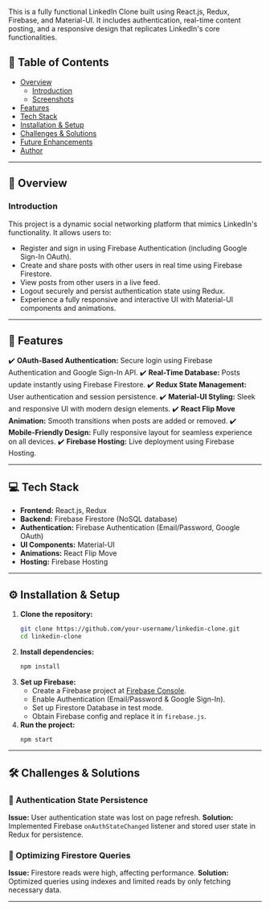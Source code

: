 This is a fully functional LinkedIn Clone built using React.js, Redux, Firebase, and Material-UI. It includes authentication, real-time content posting, and a responsive design that replicates LinkedIn's core functionalities.

## 📜 Table of Contents

- [Overview](#overview)
  - [Introduction](#introduction)
  - [Screenshots](#screenshots)
- [Features](#features)
- [Tech Stack](#tech-stack)
- [Installation & Setup](#installation--setup)
- [Challenges & Solutions](#challenges--solutions)
- [Future Enhancements](#future-enhancements)
- [Author](#author)

---

## 📝 Overview

### Introduction

This project is a dynamic social networking platform that mimics LinkedIn's functionality. It allows users to:

- Register and sign in using Firebase Authentication (including Google Sign-In OAuth).
- Create and share posts with other users in real time using Firebase Firestore.
- View posts from other users in a live feed.
- Logout securely and persist authentication state using Redux.
- Experience a fully responsive and interactive UI with Material-UI components and animations.

---

## 🚀 Features

✔️ **OAuth-Based Authentication:** Secure login using Firebase Authentication and Google Sign-In API.
✔️ **Real-Time Database:** Posts update instantly using Firebase Firestore.
✔️ **Redux State Management:** User authentication and session persistence.
✔️ **Material-UI Styling:** Sleek and responsive UI with modern design elements.
✔️ **React Flip Move Animation:** Smooth transitions when posts are added or removed.
✔️ **Mobile-Friendly Design:** Fully responsive layout for seamless experience on all devices.
✔️ **Firebase Hosting:** Live deployment using Firebase Hosting.

---

## 💻 Tech Stack

- **Frontend:** React.js, Redux
- **Backend:** Firebase Firestore (NoSQL database)
- **Authentication:** Firebase Authentication (Email/Password, Google OAuth)
- **UI Components:** Material-UI
- **Animations:** React Flip Move
- **Hosting:** Firebase Hosting

---

## ⚙️ Installation & Setup

1. **Clone the repository:**
   ```sh
   git clone https://github.com/your-username/linkedin-clone.git
   cd linkedin-clone
   ```
2. **Install dependencies:**
   ```sh
   npm install
   ```
3. **Set up Firebase:**
   - Create a Firebase project at [Firebase Console](https://console.firebase.google.com/).
   - Enable Authentication (Email/Password & Google Sign-In).
   - Set up Firestore Database in test mode.
   - Obtain Firebase config and replace it in `firebase.js`.
4. **Run the project:**
   ```sh
   npm start
   ```

---

## 🛠️ Challenges & Solutions

### 🔹 Authentication State Persistence
**Issue:** User authentication state was lost on page refresh.
**Solution:** Implemented Firebase `onAuthStateChanged` listener and stored user state in Redux for persistence.

### 🔹 Optimizing Firestore Queries
**Issue:** Firestore reads were high, affecting performance.
**Solution:** Optimized queries using indexes and limited reads by only fetching necessary data.

---

